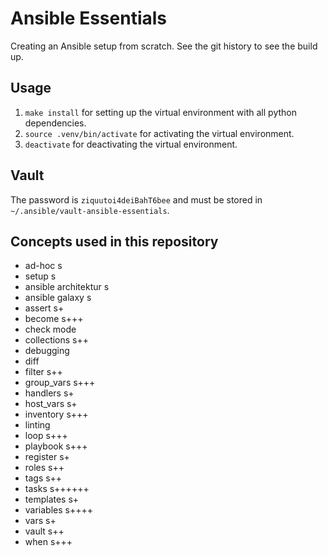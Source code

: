 # Ansible Essentials

Creating an Ansible setup from scratch. See the git history to see the build up.

## Usage

1. `make install` for setting up the virtual environment with all python dependencies.
2. `source .venv/bin/activate` for activating the virtual environment.
3. `deactivate` for deactivating the virtual environment.

## Vault

The password is `ziquutoi4deiBahT6bee` and must be stored in `~/.ansible/vault-ansible-essentials`.

## Concepts used in this repository

- ad-hoc s
- setup s
- ansible architektur s
- ansible galaxy s
- assert s+
- become s+++
- check mode
- collections s++
- debugging
- diff
- filter s++
- group_vars s+++
- handlers s+
- host_vars s+
- inventory s+++
- linting
- loop s+++
- playbook s+++
- register s+
- roles s++
- tags s++
- tasks s++++++
- templates s+
- variables s++++
- vars s+
- vault s++
- when s+++
